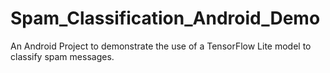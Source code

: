 # Spam_Classification_Android_Demo
An Android Project to demonstrate the use of a TensorFlow Lite model to classify spam messages.
